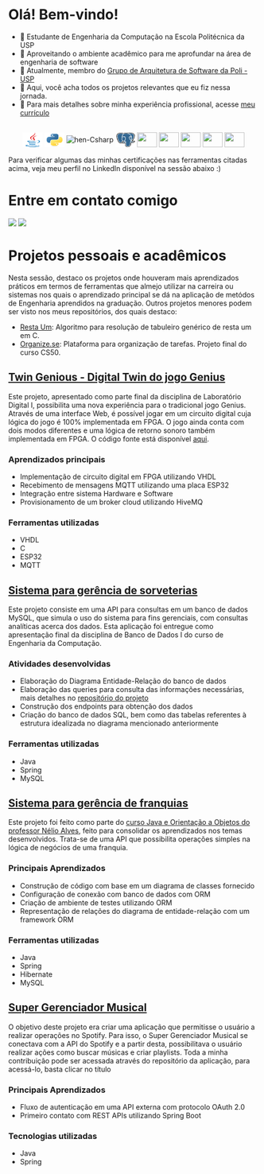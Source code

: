 # Olá! Bem-vindo!

- 🔭 Estudante de Engenharia da Computação na Escola Politécnica da USP
- 📖 Aproveitando o ambiente acadêmico para me aprofundar na área de engenharia de software
- 📖 Atualmente, membro do [Grupo de Arquitetura de Software da Poli - USP](https://www.linkedin.com/company/garsoft)
- 💬 Aqui, você acha todos os projetos relevantes que eu fiz nessa jornada.
- 💬 Para mais detalhes sobre minha experiência profissional, acesse [meu currículo](https://drive.google.com/file/d/1pGP4_vjpY8NFMXP0QXftu6Vr9g5uq9Xd/view?usp=drive_link)

<div style="margin:0 auto;" align="center"><br>
   <img align="center" alt="hen-java" height="30" width="40" src="https://raw.githubusercontent.com/devicons/devicon/master/icons/java/java-original.svg">
   
  <img align="center" alt="hen-Python" height="30" width="40" src="https://raw.githubusercontent.com/devicons/devicon/master/icons/python/python-original.svg">
   
  <img align="center" alt="hen-Csharp" height="30" width="40" src="https://cdn.jsdelivr.net/gh/devicons/devicon/icons/csharp/csharp-original.svg" />

   <img align="center" alt="hen-postgres" height="30" width="40" src="https://raw.githubusercontent.com/devicons/devicon/master/icons/postgresql/postgresql-original.svg">
   
   <img align="center" height="30" width="40" src="https://cdn.jsdelivr.net/gh/devicons/devicon/icons/mysql/mysql-original-wordmark.svg" />
          

   <img align="center" height="30" width="40" src="https://cdn.jsdelivr.net/gh/devicons/devicon/icons/docker/docker-plain-wordmark.svg" />

   <img align="center" height="30" width="40" src="https://cdn.jsdelivr.net/gh/devicons/devicon/icons/kubernetes/kubernetes-plain-wordmark.svg" />
   
   <img align="center" height="30" width="40" src="https://cdn.jsdelivr.net/gh/devicons/devicon/icons/googlecloud/googlecloud-original.svg" />

   <img align="center" height="30" width="40" src="https://cdn.jsdelivr.net/gh/devicons/devicon/icons/amazonwebservices/amazonwebservices-plain-wordmark.svg" />
   </div> 
</div> 
<br>
Para verificar algumas das minhas certificações nas ferramentas citadas acima, veja meu perfil no LinkedIn disponível na sessão abaixo :)

# Entre em contato comigo 
  
<div>
<a href=https://www.linkedin.com/in/henriquepaes1/" target="_blank"><img src="https://img.shields.io/badge/-LinkedIn-%230077B5?style=for-the-badge&logo=linkedin&logoColor=white" target="_blank"></a> 
<a href = "mailto:henriquee.paes1@gmail.com"><img src="https://img.shields.io/badge/-Gmail-%23333?style=for-the-badge&logo=gmail&logoColor=white" target="_blank"></a>
</div>
  
# Projetos pessoais e acadêmicos
Nesta sessão, destaco os projetos onde houveram mais aprendizados práticos em termos de ferramentas que almejo utilizar na carreira ou sistemas nos quais o
aprendizado principal se dá na aplicação de metódos de Engenharia aprendidos na graduação. Outros projetos menores podem ser visto nos meus repositórios, dos quais destaco:
- [Resta Um](https://github.com/henriquepaes1/restaum): Algoritmo para resolução de tabuleiro genérico de resta um em C.
- [Organize.se](https://github.com/henriquepaes1/organizese): Plataforma para organização de tarefas. Projeto final do curso CS50.

## [Twin Genious - Digital Twin do jogo Genius](https://www.canva.com/design/DAFxDvowMMk/fmFql6FsF3cnarBq7WEV1A/edit?utm_content=DAFxDvowMMk&utm_campaign=designshare&utm_medium=link2&utm_source=sharebutton)
  Este projeto, apresentado como parte final da disciplina de Laboratório Digital I, possibilita uma nova experiência para o tradicional jogo Genius.
  Através de uma interface Web, é possível jogar em um circuito digital cuja lógica do jogo é 100% implementada em FPGA. O jogo ainda conta com dois modos diferentes e 
  uma lógica de retorno sonoro também implementada em FPGA. O código fonte está disponível [aqui](https://github.com/GARSoftPoli/twin-genious).

  ### Aprendizados principais
  - Implementação de circuito digital em FPGA utilizando VHDL
  - Recebimento de mensagens MQTT utilizando uma placa ESP32
  - Integração entre sistema Hardware e Software
  - Provisionamento de um broker cloud utilizando HiveMQ

   ### Ferramentas utilizadas
   - VHDL
   - C
   - ESP32
   - MQTT

  ## [Sistema para gerência de sorveterias](https://github.com/004-JPA/FranquiaSorveteria)
  Este projeto consiste em uma API para consultas em um banco de dados MySQL, que simula o uso do sistema para fins gerenciais, com consultas analíticas acerca dos dados. Esta aplicação foi entregue como apresentação final da disciplina de Banco de Dados I do curso de Engenharia da Computação. 

  ### Atividades desenvolvidas
  - Elaboração do Diagrama Entidade-Relação do banco de dados
  - Elaboração das queries para consulta das informações necessárias, mais detalhes no [repositório do projeto](https://github.com/004-JPA/FranquiaSorveteria)
  - Construção dos endpoints para obtenção dos dados
  - Criação do banco de dados SQL, bem como das tabelas referentes à estrutura idealizada no diagrama mencionado anteriormente

  ### Ferramentas utilizadas
  - Java
  - Spring
  - MySQL

## [Sistema para gerência de franquias](https://github.com/henriquepaes1/sistemas-franquias-final/)
Este projeto foi feito como parte do [curso Java e Orientação a Objetos do professor Nélio Alves](https://www.udemy.com/certificate/UC-199891b4-8770-4335-8484-32514045879b/), feito para consolidar os aprendizados nos temas desenvolvidos. Trata-se de uma API que possibilita operações simples na lógica de negócios de uma franquia.

### Principais Aprendizados  
- Construção de código com base em um diagrama de classes fornecido
- Configuração de conexão com banco de dados com ORM
- Criação de ambiente de testes utilizando ORM
- Representação de relações do diagrama de entidade-relação com um framework ORM

### Ferramentas utilizadas
- Java
- Spring
- Hibernate
- MySQL
  
## [Super Gerenciador Musical](https://github.com/projetomac0321/SuperGerenciadorMusical)
  O objetivo deste projeto era criar uma aplicação que permitisse o usuário a realizar operações no Spotify. Para isso, o Super Gerenciador Musical se conectava com a API do Spotify e a partir desta, possibilitava o usuário realizar ações como buscar músicas e criar playlists. Toda a minha contribuição pode ser acessada através do repositório da aplicação, para acessá-lo, basta clicar no título
  
  ### Principais Aprendizados
  - Fluxo de autenticação em uma API externa com protocolo OAuth 2.0
  - Primeiro contato com REST APIs utilizando Spring Boot
  
  ### Tecnologias utilizadas
  - Java
  - Spring 
  
  

 
